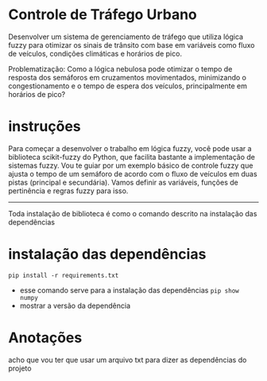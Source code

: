 # Controle de Tráfego Urbano

Desenvolver um sistema de gerenciamento de tráfego que utiliza lógica fuzzy para otimizar os sinais de trânsito com base em variáveis como fluxo de veículos, condições climáticas e horários de pico.

Problematização: Como a lógica nebulosa pode otimizar  o tempo de resposta dos semáforos em cruzamentos movimentados, minimizando o congestionamento e o tempo de espera dos veículos, principalmente em horários de pico?

# instruções 


Para começar a desenvolver o trabalho em lógica fuzzy, você pode usar a biblioteca scikit-fuzzy do Python, que facilita bastante a implementação de sistemas fuzzy. Vou te guiar por um exemplo básico de controle fuzzy que ajusta o tempo de um semáforo de acordo com o fluxo de veículos em duas pistas (principal e secundária). Vamos definir as variáveis, funções de pertinência e regras fuzzy para isso.

<hr>
Toda instalação de biblioteca é como o comando descrito na instalação das dependências

# instalação das dependências
`pip install -r requirements.txt` 
- esse comando serve para a instalação das dependências
`pip show numpy`
- mostrar a versão da dependência

# Anotações

acho que vou ter que usar um arquivo txt para dizer as dependências do projeto
